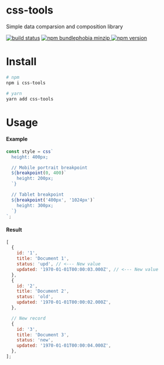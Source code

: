 # css-tools

Simple data comparsion and composition library

[![build status](https://badgen.net/travis/ibitcy/css-tools?icon=travis)](https://travis-ci.org/ibitcy/css-tools)
[![npm bundlephobia minzip](https://badgen.net/bundlephobia/minzip/css-tools@latest?icon=awesome)
![npm version](https://badgen.net/npm/v/css-tools?icon=npm&color=blue)](https://www.npmjs.com/package/css-tools)

# Install

```bash
# npm
npm i css-tools

# yarn
yarn add css-tools
```

# Usage

#### Example

```typescript
const style = css`
  height: 400px;

  // Mobile portrait breakpoint
  ${breakpoint(0, 400)`
    height: 200px;
  `}

  // Tablet breakpoint
  ${breakpoint('400px', '1024px')`
    height: 300px;
  `}
`;
```

#### Result

```javascript
[
  {
    id: '1',
    title: 'Document 1',
    status: 'upd', // <--- New value
    updated: '1970-01-01T00:00:03.000Z', // <--- New value
  },
  {
    id: '2',
    title: 'Document 2',
    status: 'old',
    updated: '1970-01-01T00:00:02.000Z',
  },

  // New record
  {
    id: '3',
    title: 'Document 3',
    status: 'new',
    updated: '1970-01-01T00:00:04.000Z',
  },
];
```
